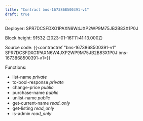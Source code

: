 ```yaml
---
title: "Contract bns-1673868500391-v1"
draft: true
---
```

Deployer: SPR7DCSFDXG1PAXN6W4JXP2WP9M75JB2B83X1P0J


 



Block height: 91532 (2023-01-16T11:41:13.000Z)

Source code: {{<contractref "bns-1673868500391-v1" SPR7DCSFDXG1PAXN6W4JXP2WP9M75JB2B83X1P0J bns-1673868500391-v1>}}

Functions:

* list-name _private_
* to-bool-response _private_
* change-price _public_
* purchase-name _public_
* unlist-name _public_
* get-current-name _read_only_
* get-listing _read_only_
* is-admin _read_only_
